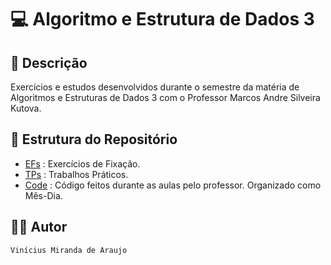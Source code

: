 # 💻 Algoritmo e Estrutura de Dados 3

## 📃 Descrição

Exercícios e estudos desenvolvidos durante o semestre da matéria de Algoritmos e Estruturas de Dados 3 com o Professor 
Marcos Andre Silveira Kutova.

## 📑 Estrutura do Repositório

- [EFs](/AEDs/AEDs_III/EFs/) : Exercícios de Fixação.
- [TPs](/AEDs/AEDs_III/TPs/) : Trabalhos Práticos.
- [Code](/AEDs/AEDs_III/Code/) : Código feitos durante as aulas pelo professor. Organizado como Mês-Dia.

## 👨‍💻 Autor

`Vinícius Miranda de Araujo`